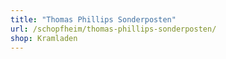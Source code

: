 ```yaml
---
title: "Thomas Phillips Sonderposten"
url: /schopfheim/thomas-phillips-sonderposten/
shop: Kramladen
---
```

